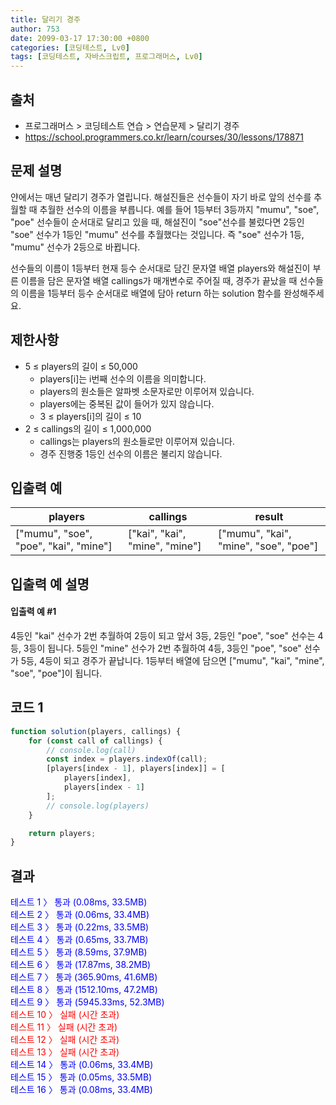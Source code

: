 ```yaml
---
title: 달리기 경주
author: 753
date: 2099-03-17 17:30:00 +0800
categories: [코딩테스트, Lv0]
tags: [코딩테스트, 자바스크립트, 프로그래머스, Lv0]
---
```


## 출처

-   프로그래머스 > 코딩테스트 연습 > 연습문제 > 달리기 경주
-   https://school.programmers.co.kr/learn/courses/30/lessons/178871

## 문제 설명

얀에서는 매년 달리기 경주가 열립니다. 해설진들은 선수들이 자기 바로 앞의 선수를 추월할 때 추월한 선수의 이름을 부릅니다. 예를 들어 1등부터 3등까지 "mumu", "soe", "poe" 선수들이 순서대로 달리고 있을 때, 해설진이 "soe"선수를 불렀다면 2등인 "soe" 선수가 1등인 "mumu" 선수를 추월했다는 것입니다. 즉 "soe" 선수가 1등, "mumu" 선수가 2등으로 바뀝니다.

선수들의 이름이 1등부터 현재 등수 순서대로 담긴 문자열 배열 players와 해설진이 부른 이름을 담은 문자열 배열 callings가 매개변수로 주어질 때, 경주가 끝났을 때 선수들의 이름을 1등부터 등수 순서대로 배열에 담아 return 하는 solution 함수를 완성해주세요.

## 제한사항

-   5 ≤ players의 길이 ≤ 50,000
    -   players[i]는 i번째 선수의 이름을 의미합니다.
    -   players의 원소들은 알파벳 소문자로만 이루어져 있습니다.
    -   players에는 중복된 값이 들어가 있지 않습니다.
    -   3 ≤ players[i]의 길이 ≤ 10
-   2 ≤ callings의 길이 ≤ 1,000,000
    -   callings는 players의 원소들로만 이루어져 있습니다.
    -   경주 진행중 1등인 선수의 이름은 불리지 않습니다.

## 입출력 예

| players                               | callings                       | result                                |
| ------------------------------------- | ------------------------------ | ------------------------------------- |
| ["mumu", "soe", "poe", "kai", "mine"] | ["kai", "kai", "mine", "mine"] | ["mumu", "kai", "mine", "soe", "poe"] |

## 입출력 예 설명

#### 입출력 예 #1

4등인 "kai" 선수가 2번 추월하여 2등이 되고 앞서 3등, 2등인 "poe", "soe" 선수는 4등, 3등이 됩니다. 5등인 "mine" 선수가 2번 추월하여 4등, 3등인 "poe", "soe" 선수가 5등, 4등이 되고 경주가 끝납니다. 1등부터 배열에 담으면 ["mumu", "kai", "mine", "soe", "poe"]이 됩니다.

## 코드 1

```javascript
function solution(players, callings) {
    for (const call of callings) {
        // console.log(call)
        const index = players.indexOf(call);
        [players[index - 1], players[index]] = [
            players[index],
            players[index - 1]
        ];
        // console.log(players)
    }

    return players;
}
```

## 결과

<span style="color:blue">
테스트 1 〉 통과 (0.08ms, 33.5MB)<br>
테스트 2 〉 통과 (0.06ms, 33.4MB)<br>
테스트 3 〉 통과 (0.22ms, 33.5MB)<br>
테스트 4 〉 통과 (0.65ms, 33.7MB)<br>
테스트 5 〉 통과 (8.59ms, 37.9MB)<br>
테스트 6 〉 통과 (17.87ms, 38.2MB)<br>
테스트 7 〉 통과 (365.90ms, 41.6MB)<br>
테스트 8 〉 통과 (1512.10ms, 47.2MB)<br>
테스트 9 〉 통과 (5945.33ms, 52.3MB)<br>
</span>
<span style="color:red">
테스트 10 〉 실패 (시간 초과)<br>
테스트 11 〉 실패 (시간 초과)<br>
테스트 12 〉 실패 (시간 초과)<br>
테스트 13 〉 실패 (시간 초과)<br>
</span>
<span style="color:blue">
테스트 14 〉 통과 (0.06ms, 33.4MB)<br>
테스트 15 〉 통과 (0.05ms, 33.5MB)<br>
테스트 16 〉 통과 (0.08ms, 33.4MB)<br>
</span>
